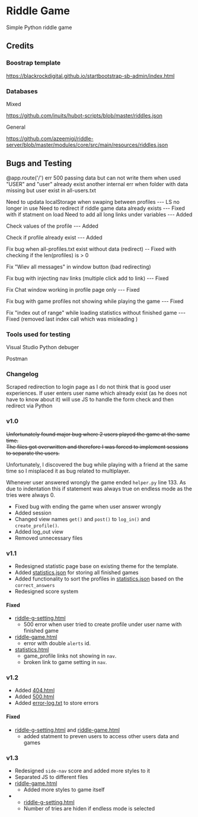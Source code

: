 # Riddle Game

Simple Python riddle game

## Credits

### Boostrap template

https://blackrockdigital.github.io/startbootstrap-sb-admin/index.html

### Databases

Mixed

https://github.com/inuits/hubot-scripts/blob/master/riddles.json

General

https://github.com/azeemigi/riddle-server/blob/master/modules/core/src/main/resources/riddles.json


## Bugs and Testing

@app.route('/')
err 500 passing data but can not write them when used "USER" and "user" already exist
another internal err when folder with data missing but user exist in all-users.txt


Need to updata localStorage when swaping between profiles --- LS no longer in use
Need to redirect if riddle game data already exists --- Fixed with if statment on load
Need to add all long links under variables --- Added

Check values of the profile --- Added

Check if profile already exist --- Added

Fix bug when all-profiles.txt exist without data (redirect) --  Fixed with checking if the len(profiles) is > 0

Fix "Wiev all messages" in window button (bad redirecting)

Fix bug with injecting nav links (multiple click add to link) --- Fixed

Fix Chat window working in profile page only --- Fixed

Fix bug with game profiles not showing while playing the game --- Fixed

Fix "index out of range" while loading statistics without finished game --- Fixed (removed last index call which was misleading )

### Tools used for testing

Visual Studio Python debuger

Postman

### Changelog

Scraped redirection to login page as I do not think that is good user experiences.
If user enters user name which already exist (as he does not have to know about it)
will use JS to handle the form check and then redirect via Python

### v1.0

<strike>Unfortunately found major bug where 2 users played the game at the same time.  
The files got overwritten and therefore I was forced to implement sessions to separate the users.</strike>

Unfortunately, I discovered the bug while playing with a friend at the same time so I misplaced it as bug related to multiplayer.

Whenever user answered wrongly the game ended `helper.py` line 133. As due to indentation this if statement was always true on endless mode as the tries were always 0.

- Fixed bug with ending the game when user answer wrongly
- Added session
- Changed view names `get()` and `post()` to `log_in()` and `create_profile()`.
- Added log_out view
- Removed unnecessary files

### v1.1

- Redesigned statistic page base on existing theme for the template.
- Added [statistics.json](/data/riddle-game/statistics.json) for storing all finished games
- Added functionality to sort the profiles in [statistics.json](/data/riddle-game/statistics.json) based on the `correct_answers`
- Redesigned score system  

#### Fixed

- [riddle-g-setting.html](/templates/riddle-g-setting.html)
  - 500 error when user tried to create profile under user name with finished game
- [riddle-game.html](/templates/riddle-game.html)
	- error with double `alerts` id.
- [statistics.html](/templates/statistics.html)
	- game_profile links not showing in `nav`.
	- broken link to game setting in `nav`.


### v1.2

- Added [404.html](/templates/404.html)
- Added [500.html](/templates/500.html)
- Added [error-log.txt](/data/system/error-log.txt) to store errors

#### Fixed

- [riddle-g-setting.html](/templates/riddle-g-setting.html) and [riddle-game.html](/templates/riddle-game.html)
  - added statment to preven users to access other users data and games

### v1.3

- Redesigned `side-nav` score and added more styles to it
- Separated JS to different files
- [riddle-game.html](/templates/riddle-game.html)
  - Added more styles to game itself
- - [riddle-g-setting.html](/templates/riddle-g-setting.html)
  - Number of tries are hiden if endless mode is selected